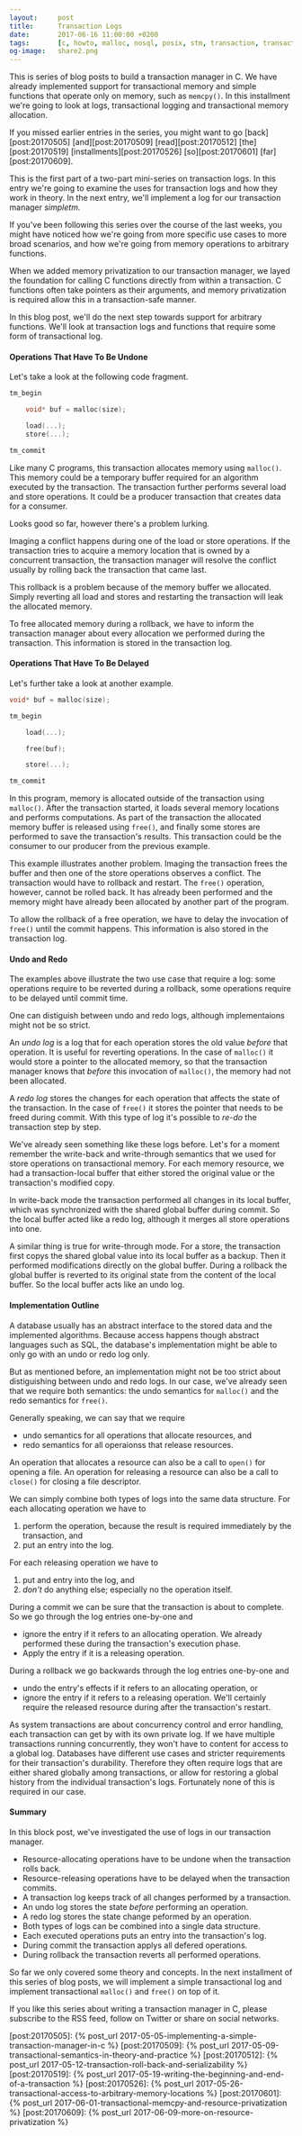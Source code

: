 ```yaml
---
layout:     post
title:      Transaction Logs
date:       2017-06-16 11:00:00 +0200
tags:       [c, howto, malloc, nosql, posix, stm, transaction, transactional memory, tutorial]
og-image:   share2.png
---
```


This is series of blog posts to build a transaction manager in C. We
have already implemented support for transactional memory and simple functions
that operate only on memory, such as `memcpy()`. In this installment we're
going to look at logs, transactional logging and transactional memory
allocation.

<!-- excerpt -->

If you missed earlier entries in the series, you might want to go
[back][post:20170505]
[and][post:20170509]
[read][post:20170512]
[the][post:20170519]
[installments][post:20170526]
[so][post:20170601]
[far][post:20170609].

This is the first part of a two-part mini-series on transaction logs. In
this entry we're going to examine the uses for transaction logs and how
they work in theory. In the next entry, we'll implement a log for our
transaction manager *simpletm.*

If you've been following this series over the course of the last weeks,
you might have noticed how we're going from more specific use cases to
more broad scenarios, and how we're going from memory operations to
arbitrary functions.

When we added memory privatization to our transaction manager, we layed the
foundation for calling C functions directly from within a transaction. C
functions often take pointers as their arguments, and memory privatization
is required allow this in a transaction-safe manner.

In this blog post, we'll do the next step towards support for arbitrary
functions. We'll look at transaction logs and functions that require some
form of transactional log.

#### Operations That Have To Be Undone

Let's take a look at the following code fragment.

~~~ c
tm_begin

    void* buf = malloc(size);

    load(...);
    store(...);

tm_commit
~~~

Like many C programs, this transaction allocates memory using `malloc()`. This
memory could be a temporary buffer required for an algorithm executed by the
transaction. The transaction further performs several load and store
operations. It could be a producer transaction that creates data for a
consumer.

Looks good so far, however there's a problem lurking.

Imaging a conflict happens during one of the load or store operations. If the
transaction tries to acquire a memory location that is owned by a concurrent
transaction, the transaction manager will resolve the conflict usually by
rolling back the transaction that came last.

This rollback is a problem because of the memory buffer we allocated. Simply
reverting all load and stores and restarting the transaction will leak the
allocated memory.

To free allocated memory during a rollback, we have to inform the transaction
manager about every allocation we performed during the transaction. This
information is stored in the transaction log.

#### Operations That Have To Be Delayed

Let's further take a look at another example.

~~~ c
void* buf = malloc(size);

tm_begin

    load(...);

    free(buf);

    store(...);

tm_commit
~~~

In this program, memory is allocated outside of the transaction using
`malloc()`. After the transaction started, it loads several memory
locations and performs computations. As part of the transaction the
allocated memory buffer is released using `free()`, and finally some
stores are performed to save the transaction's results. This transaction
could be the consumer to our producer from the previous example.

This example illustrates another problem. Imaging the transaction frees
the buffer and then one of the store operations observes a conflict. The
transaction would have to rollback and restart. The `free()` operation,
however, cannot be rolled back. It has already been performed and the
memory might have already been allocated by another part of the program.

To allow the rollback of a free operation, we have to delay the invocation
of `free()` until the commit happens. This information is also stored in
the transaction log.

#### Undo and Redo

The examples above illustrate the two use case that require a log: some
operations require to be reverted during a rollback, some operations
require to be delayed until commit time.

One can distiguish between undo and redo logs, although implementaions might
not be so strict.

An *undo log* is a log that for each operation stores the old value *before*
that operation. It is useful for reverting operations. In the case of
`malloc()` it would store a pointer to the allocated memory, so that the
transaction manager knows that *before* this invocation of `malloc()`,
the memory had not been allocated.

A *redo log* stores the changes for each operation that affects the state
of the transaction. In the case of `free()` it stores the pointer that
needs to be freed during commit. With this type of log it's possible to
*re-do* the transaction step by step.

We've already seen something like these logs before. Let's for a moment
remember the write-back and write-through semantics that we used for store
operations on transactional memory. For each memory resource, we had a
transaction-local buffer that either stored the original value or the
transaction's modified copy.

In write-back mode the transaction performed all changes in its local buffer,
which was synchronized with the shared global buffer during commit. So the
local buffer acted like a redo log, although it merges all store operations
into one.

A similar thing is true for write-through mode. For a store, the transaction
first copys the shared global value into its local buffer as a backup. Then
it performed modifications directly on the global buffer. During a rollback
the global buffer is reverted to its original state from the content of the
local buffer. So the local buffer acts like an undo log.

#### Implementation Outline

A database usually has an abstract interface to the stored data and the
implemented algorithms. Because access happens though abstract languages
such as SQL, the database's implementation might be able to only go with
an undo or redo log only.

But as mentioned before, an implementation might not be too strict about
distiguishing between undo and redo logs. In our case, we've already seen
that we require both semantics: the undo semantics for `malloc()` and the
redo semantics for `free()`.

Generally speaking, we can say that we require

 - undo semantics for all operations that allocate resources, and
 - redo semantics for all operaionss that release resources.

An operation that allocates a resource can also be a call to `open()` for
opening a file. An operation for releasing a resource can also be a call
to `close()` for closing a file descriptor.

We can simply combine both types of logs into the same data structure. For
each allocating operation we have to

 1. perform the operation, because the result is required immediately by
    the transaction, and
 2. put an entry into the log.

For each releasing operation we have to

 1. put and entry into the log, and
 2. *don't* do anything else; especially no the operation itself.

During a commit we can be sure that the transaction is about to complete. So
we go through the log entries one-by-one and

 - ignore the entry if it refers to an allocating operation. We already
   performed these during the transaction's execution phase.
 - Apply the entry if it is a releasing operation.

During a rollback we go backwards through the log entries one-by-one and

 - undo the entry's effects if it refers to an allocating operation, or
 - ignore the entry if it refers to a releasing operation. We'll certainly
   require the released resource during after the transaction's restart.

As system transactions are about concurrency control and error handling,
each transaction can get by with its own private log. If we have multiple
transactions running concurrently, they won't have to content for access
to a global log. Databases have different use cases and stricter requirements
for their transaction's durability. Therefore they often require logs that
are either shared globally among transactions, or allow for restoring a
global history from the individual transaction's logs. Fortunately none of
this is required in our case.

#### Summary

In this block post, we've investigated the use of logs in our transaction
manager.

 - Resource-allocating operations have to be undone when the transaction
   rolls back.
 - Resource-releasing operations have to be delayed when the transaction
   commits.
 - A transaction log keeps track of all changes performed by a transaction.
 - An undo log stores the state *before* performing an operation.
 - A redo log stores the state change peformed by an operation.
 - Both types of logs can be combined into a single data structure.
 - Each executed operations puts an entry into the transaction's log.
 - During commit the transaction applys all defered operations.
 - During rollback the transaction reverts all performed operations.

So far we only covered some theory and concepts. In the next installment of
this series of blog posts, we will implement a simple transactional log and
implement transactional `malloc()` and `free()` on top of it.

If you like this series about writing a transaction manager in C, please
subscribe to the RSS feed, follow on Twitter or share on social networks.

[post:20170505]: {% post_url 2017-05-05-implementing-a-simple-transaction-manager-in-c %}
[post:20170509]: {% post_url 2017-05-09-transactional-semantics-in-theory-and-practice %}
[post:20170512]: {% post_url 2017-05-12-transaction-roll-back-and-serializability %}
[post:20170519]: {% post_url 2017-05-19-writing-the-beginning-and-end-of-a-transaction %}
[post:20170526]: {% post_url 2017-05-26-transactional-access-to-arbitrary-memory-locations %}
[post:20170601]: {% post_url 2017-06-01-transactional-memcpy-and-resource-privatization %}
[post:20170609]: {% post_url 2017-06-09-more-on-resource-privatization %}
